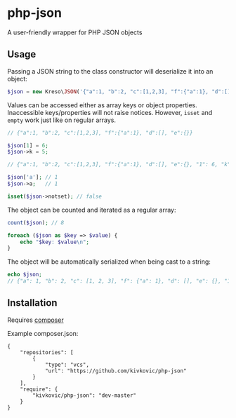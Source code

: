 # php-json

A user-friendly wrapper for PHP JSON objects

## Usage

Passing a JSON string to the class constructor will deserialize it into an object:

```php
$json = new Kreso\JSON('{"a":1, "b":2, "c":[1,2,3], "f":{"a":1}, "d":[], "e":{}}');
```

Values can be accessed either as array keys or object properties. Inaccessible keys/properties will not raise notices. However, `isset` and `empty` work just like on regular arrays.

```php
// {"a":1, "b":2, "c":[1,2,3], "f":{"a":1}, "d":[], "e":{}}

$json[1] = 6;
$json->k = 5;

// {"a":1, "b":2, "c":[1,2,3], "f":{"a":1}, "d":[], "e":{}, "1": 6, "k": 5}

$json['a']; // 1
$json->a;   // 1

isset($json->notset); // false

```

The object can be counted and iterated as a regular array:

```php
count($json); // 8

foreach ($json as $key => $value) {
    echo "$key: $value\n";
}

```

The object will be automatically serialized when being cast to a string:

```php
echo $json;
// {"a": 1, "b": 2, "c": [1, 2, 3], "f": {"a": 1}, "d": [], "e": {}, "1": 6, "k": 5}
```

## Installation

Requires [composer](https://github.com/composer/composer)

Example composer.json:

```
{
    "repositories": [
        {
            "type": "vcs",
            "url": "https://github.com/kivkovic/php-json"
        }
    ],
    "require": {
        "kivkovic/php-json": "dev-master"
    }
}
```
